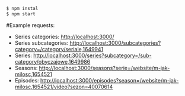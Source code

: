 ```bash
$ npm instal
$ npm start
```

#Example requests:
- Series categories: [http://localhost:3000/]()
- Series subcategories: [http://localhost:3000/subcategories?category=/category/seriale,1649941]()
- Series: [http://localhost:3000/series?subcategory=/sub-category/obyczajowe,1649986]()
- Seasons: [http://localhost:3000/seasons?serie=/website/m-jak-milosc,1654521]()
- Episodes: [http://localhost:3000/episodes?season=/website/m-jak-milosc,1654521/video?sezon=40070614]()
